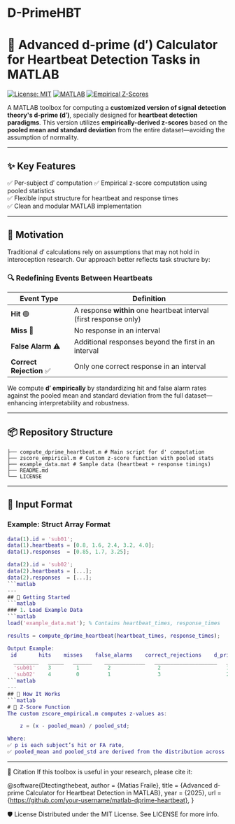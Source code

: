 # D-PrimeHBT
# 💓 Advanced d-prime (d′) Calculator for Heartbeat Detection Tasks in MATLAB

[![License: MIT](https://img.shields.io/badge/License-MIT-green.svg)](LICENSE)
[![MATLAB](https://img.shields.io/badge/MATLAB-R2021+-blue.svg)](https://www.mathworks.com/)
[![Empirical Z-Scores](https://img.shields.io/badge/Z--Scores-Empirical-orange.svg)]()

A MATLAB toolbox for computing a **customized version of signal detection theory's d-prime (d′)**, specially designed for **heartbeat detection paradigms**.
This version utilizes **empirically-derived z-scores** based on the **pooled mean and standard deviation** from the entire dataset—avoiding the assumption of normality.

---

## ✨ Key Features

✅ Per-subject d′ computation
✅ Empirical z-score computation using pooled statistics  
✅ Flexible input structure for heartbeat and response times  
✅ Clean and modular MATLAB implementation

---

## 🧠 Motivation

Traditional d′ calculations rely on assumptions that may not hold in interoception research. Our approach better reflects task structure by:

### 🔍 Redefining Events Between Heartbeats

| Event Type               | Definition |
|--------------------------|------------|
| **Hit** 🟢               | A response **within** one heartbeat interval (first response only) |
| **Miss** 🔴              | No response in an interval |
| **False Alarm** ⚠️       | Additional responses beyond the first in an interval |
| **Correct Rejection** ✅ | Only one correct response in an interval |

We compute **d′ empirically** by standardizing hit and false alarm rates against the pooled mean and standard deviation from the full dataset—enhancing interpretability and robustness.

---

## 📦 Repository Structure
```text
├── compute_dprime_heartbeat.m # Main script for d' computation
├── zscore_empirical.m # Custom z-score function with pooled stats
├── example_data.mat # Sample data (heartbeat + response timings)
├── README.md
└── LICENSE
```
---
## 🧪 Input Format

### Example: Struct Array Format

```matlab
data(1).id = 'sub01';
data(1).heartbeats = [0.8, 1.6, 2.4, 3.2, 4.0];
data(1).responses  = [0.85, 1.7, 3.25];

data(2).id = 'sub02';
data(2).heartbeats = [...];
data(2).responses  = [...];
```matlab
---
## 🚀 Getting Started
```matlab
### 1. Load Example Data
```matlab
load('example_data.mat'); % Contains heartbeat_times, response_times

results = compute_dprime_heartbeat(heartbeat_times, response_times);

Output Example:
 id       hits    misses    false_alarms    correct_rejections    d_prime
  ________   _____   ______    _____________   ____________________   _______
  'sub01'    3        1         2               2                     1.42
  'sub02'    4        0         1               3                     2.01
```matlab
---
## 📐 How It Works
```matlab
# 🧮 Z-Score Function
The custom zscore_empirical.m computes z-values as:

    z = (x - pooled_mean) / pooled_std;

Where:
✅ p is each subject’s hit or FA rate,
✅ pooled_mean and pooled_std are derived from the distribution across all subjects, allowing d′ to reflect relative sensitivity.


```
---
📖 Citation
If this toolbox is useful in your research, please cite it:

@software{Dtectingthebeat,
  author = {Matias Fraile},
  title = {Advanced d-prime Calculator for Heartbeat Detection in MATLAB},
  year = {2025},
  url = {https://github.com/your-username/matlab-dprime-heartbeat},
}

🛡 License
Distributed under the MIT License. See LICENSE for more info.
